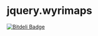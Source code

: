 jquery.wyrimaps
===============

[![Bitdeli Badge](https://d2weczhvl823v0.cloudfront.net/WyriMaps/jquery.wyrimaps/trend.png)](https://bitdeli.com/free "Bitdeli Badge")

